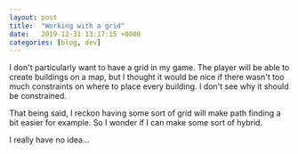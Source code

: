 ```yaml
---
layout: post
title:  "Working with a grid"
date:   2019-12-31 13:17:15 +0000
categories: [blog, dev]
---
```


I don't particularly want to have a grid in my game. The player will be able to
create buildings on a map, but I thought it would be nice if there wasn't too
much constraints on where to place every building. I don't see why it should be
constrained.

That being said, I reckon having some sort of grid will make path finding a bit
easier for example. So I wonder if I can make some sort of hybrid.

I really have no idea...
